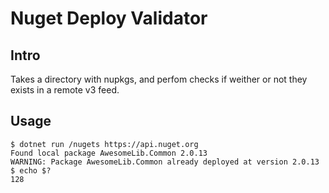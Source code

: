 # Nuget Deploy Validator

## Intro

Takes a directory with nupkgs, and perfom checks if weither or not they exists in a remote v3 feed.

## Usage

```
$ dotnet run /nugets https://api.nuget.org
Found local package AwesomeLib.Common 2.0.13
WARNING: Package AwesomeLib.Common already deployed at version 2.0.13
$ echo $?
128
```
